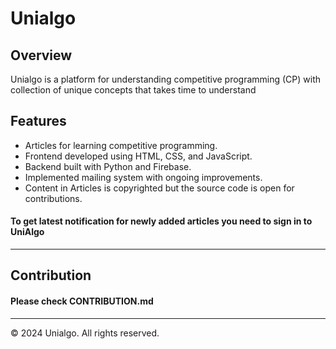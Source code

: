 <!DOCTYPE html>
<html lang="en">
<head>
    <meta charset="UTF-8">
    <meta name="viewport" content="width=device-width, initial-scale=1.0">
</head>
<body>
    <div class="container">
        <h1>Unialgo</h1>
        <h2>Overview</h2>
        <p>Unialgo is a platform for understanding competitive programming (CP) with collection of unique concepts that takes time to understand</p>
        <h2>Features</h2>
        <ul>
            <li>Articles for learning competitive programming.</li>
            <li>Frontend developed using HTML, CSS, and JavaScript.</li>
            <li>Backend built with Python and Firebase.</li>
            <li>Implemented mailing system with ongoing improvements.</li>
            <li>Content in Articles is copyrighted but the source code is open for contributions.</li>
        </ul>
        <h4>To get latest notification for newly added articles you need to sign in to UniAlgo</h4>
        <hr>
        <h2>Contribution</h2>
        <h4>Please check  CONTRIBUTION.md</h4>
        <hr>
    <footer>
        <p>&copy; 2024 Unialgo. All rights reserved.</p>
    </footer>
</body>
</html>
